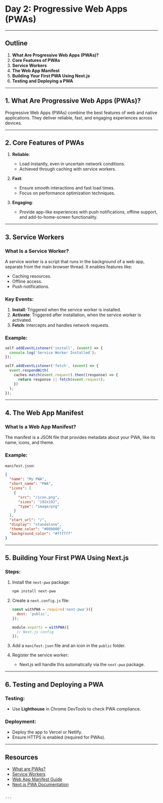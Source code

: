 
# Day 2: Progressive Web Apps (PWAs)

---

## Outline

1. **What Are Progressive Web Apps (PWAs)?**
2. **Core Features of PWAs**
3. **Service Workers**
4. **The Web App Manifest**
5. **Building Your First PWA Using Next.js**
6. **Testing and Deploying a PWA**

---

## 1. What Are Progressive Web Apps (PWAs)?

Progressive Web Apps (PWAs) combine the best features of web and native applications. They deliver reliable, fast, and engaging experiences across devices.

---

## 2. Core Features of PWAs

1. **Reliable**:
   - Load instantly, even in uncertain network conditions.
   - Achieved through caching with service workers.

2. **Fast**:
   - Ensure smooth interactions and fast load times.
   - Focus on performance optimization techniques.

3. **Engaging**:
   - Provide app-like experiences with push notifications, offline support, and add-to-home-screen functionality.

---

## 3. Service Workers

### What Is a Service Worker?
A service worker is a script that runs in the background of a web app, separate from the main browser thread. It enables features like:
- Caching resources.
- Offline access.
- Push notifications.

### Key Events:
1. **Install**: Triggered when the service worker is installed.
2. **Activate**: Triggered after installation, when the service worker is activated.
3. **Fetch**: Intercepts and handles network requests.

### Example:
```javascript
self.addEventListener('install', (event) => {
  console.log('Service Worker Installed');
});

self.addEventListener('fetch', (event) => {
  event.respondWith(
    caches.match(event.request).then((response) => {
      return response || fetch(event.request);
    })
  );
});
```

---

## 4. The Web App Manifest

### What Is a Web App Manifest?
The manifest is a JSON file that provides metadata about your PWA, like its name, icons, and theme.

### Example:
`manifest.json`:
```json
{
  "name": "My PWA",
  "short_name": "PWA",
  "icons": [
    {
      "src": "/icon.png",
      "sizes": "192x192",
      "type": "image/png"
    }
  ],
  "start_url": "/",
  "display": "standalone",
  "theme_color": "#000000",
  "background_color": "#ffffff"
}
```

---

## 5. Building Your First PWA Using Next.js

### Steps:
1. Install the `next-pwa` package:
   ```bash
   npm install next-pwa
   ```

2. Create a `next.config.js` file:
   ```javascript
   const withPWA = require('next-pwa')({
     dest: 'public',
   });

   module.exports = withPWA({
     // Next.js config
   });
   ```

3. Add a `manifest.json` file and an icon in the `public` folder.

4. Register the service worker:
   - Next.js will handle this automatically via the `next-pwa` package.

---

## 6. Testing and Deploying a PWA

### Testing:
- Use **Lighthouse** in Chrome DevTools to check PWA compliance.

### Deployment:
- Deploy the app to Vercel or Netlify.
- Ensure HTTPS is enabled (required for PWAs).

---

## Resources
- [What are PWAs?](https://web.dev/what-are-pwas/)
- [Service Workers](https://developers.google.com/web/fundamentals/primers/service-workers)
- [Web App Manifest Guide](https://developer.mozilla.org/en-US/docs/Web/Manifest)
- [Next.js PWA Documentation](https://github.com/shadowwalker/next-pwa)
```

---
